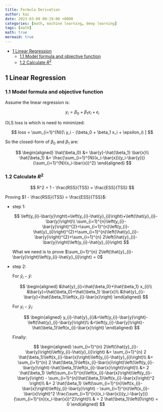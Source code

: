 ```yaml
---
title: Formula Derivation
author: kai
date: 2023-03-09 00:19:00 +0800
categories: [math, machine learning, deep learning]
tags: [math]
math: true
mermaid: true
---
```


- [1 Linear Regression](#1-linear-regression)
  - [1.1 Model formula and objective function](#11-model-formula-and-objective-function)
  - [1.2 Calculate $R^2$](#12-calculate-r2)

## 1 Linear Regression

### 1.1 Model formula and objective function

Assume the linear regression is:

$$
y_{i}=\beta_0+\beta_1 x_{i}+\epsilon_{i}
$$

OLS loss is which is need to minimized:

$$
loss = \sum_{i=1}^{N}[\ y_i - (\beta_0 + \beta_1 x_i + \epsilon_i) ]
$$

So the closed-form of $\beta_0$ and $\beta_1$ are:

$$
\begin{aligned}
\hat{\beta_0} &= \bar{y}-\hat{\beta_1} \bar{x}\\
\hat{\beta_1} &= \frac{\sum_{i=1}^{N}(x_i-\bar{x})(y_i-\bar{y})}{\sum_{i=1}^{N}(x_i-\bar{x})^2}
\end{aligned}
$$

### 1.2 Calculate $R^2$

$$
R^2 = 1 - \frac{RSS}{TSS} = \frac{ESS}{TSS}
$$

Proving $1 - \frac{RSS}{TSS} = \frac{ESS}{TSS}$:

- step 1:

  $$
  \left(y_{i}-\bar{y}\right)=\left(y_{i}-\hat{y}_{i}\right)+\left(\hat{y}_{i}-\bar{y}\right)\\
  \sum_{i=1}^{n}\left(y_{i}-\bar{y}\right)^{2}=\sum_{i=1}^{n}\left(y_{i}-\hat{y}_{i}\right)^{2}+\sum_{i=1}^{n}\left(\hat{y}_{i}-\bar{y}\right)^{2}+\sum_{i=1}^{n} 2\left(\hat{y}_{i}-\bar{y}\right)\left(y_{i}-\hat{y}_{i}\right)
  $$

  What we need is to prove $\sum_{i=1}^{n} 2\left(\hat{y}_{i}-\bar{y}\right)\left(y_{i}-\hat{y}_{i}\right) = 0$

- step 2:

  For $\hat{y}_{i}-\bar{y}$:

  $$
  \begin{aligned}
  &\hat{y}_{i}=\hat{\beta_0}+\hat{\beta_1} x_{i}\\
  &\bar{y}=\hat{\beta_0}+\hat{\beta_1} \bar{x}\\
  &\hat{y}_{i}-\bar{y}=\hat{\beta_1}\left(x_{i}-\bar{x}\right)
  \end{aligned}
  $$

  For $y_{i}-\hat{y}_{i}$:

  $$
  \begin{aligned}
  y_{i}-\hat{y}_{i}&=\left(y_{i}-\bar{y}\right)-\left(\hat{y}_{i}-\bar{y}\right)\\
  &=\left(y_{i}-\bar{y}\right)-\hat{\beta_1}\left(x_{i}-\bar{x}\right)
  \end{aligned}
  $$

  Finally:

  $$
  \begin{aligned}
    \sum_{i=1}^{n} 2\left(\hat{y}_{i}-\bar{y}\right)\left(y_{i}-\hat{y}_{i}\right) &= \sum_{i=1}^{n} 2 \hat{\beta_1}\left(x_{i}-\bar{x}\right)\left(y_{i}-\hat{y}_{i}\right)\\
    &= \sum_{i=1}^{n} 2 \hat{\beta_1}\left(x_{i}-\bar{x}\right)\left(\left(y_{i}-\bar{y}\right)-\hat{\beta_1}\left(x_{i}-\bar{x}\right)\right)\\
    &= 2 \hat{\beta_1} \left(\sum_{i=1}^{n}\left(x_{i}-\bar{x}\right)\left(y_{i}-\bar{y}\right) - \sum_{i=1}^{n}\hat{\beta_1}\left(x_{i}-\bar{x}\right)^2 \right)\\
    &= 2 \hat{\beta_1} \left(\sum_{i=1}^{n}\left(x_{i}-\bar{x}\right)\left(y_{i}-\bar{y}\right) - \sum_{i=1}^{n}\left(x_{i}-\bar{x}\right)^2 \frac{\sum_{i=1}^{n}(x_i-\bar{x})(y_i-\bar{y})}{\sum_{i=1}^{n}(x_i-\bar{x})^2}\right)\\
    & = 2 \hat{\beta_1}\left(0\right) = 0
  \end{aligned}
  $$


